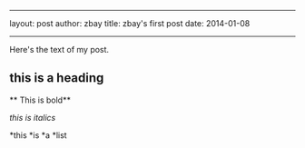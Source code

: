 - - -
layout: post
author: zbay
title: zbay's first post
date: 2014-01-08
- - -

Here's the text of my post.

## this is a heading

** This is bold**

*this is italics*

*this
*is
*a
*list
